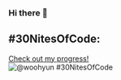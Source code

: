 ### Hi there 👋

## #30NitesOfCode:
  [Check out my progress!](https://www.codedex.io/@woohyun/30-nites-of-code)  
  ![@woohyun #30NitesOfCode](https://www.codedex.io/api/petStatus?user=woohyun)

<!--
**mrpc2003/mrpc2003** is a ✨ _special_ ✨ repository because its `README.md` (this file) appears on your GitHub profile.

Here are some ideas to get you started:

- 🔭 I’m currently working on ...
- 🌱 I’m currently learning ...
- 👯 I’m looking to collaborate on ...
- 🤔 I’m looking for help with ...
- 💬 Ask me about ...
- 📫 How to reach me: ...
- 😄 Pronouns: ...
- ⚡ Fun fact: ...
-->
